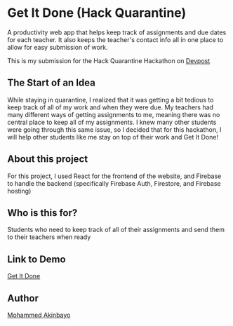 # Get It Done (Hack Quarantine)
A productivity web app that helps keep track of assignments and due dates for each teacher. It also keeps the teacher's contact info all in one place to allow for easy submission of work.

This is my submission for the Hack Quarantine Hackathon on [Devpost](https://hackquarantine.devpost.com/?ref_content=default&ref_feature=challenge&ref_medium=portfolio)

## The Start of an Idea
While staying in quarantine, I realized that it was getting a bit tedious to keep track of all of my work and when they were due. My teachers had many different ways of getting assignments to me, meaning there was no central place to keep all of my assignments. I knew many other students were going through this same issue, so I decided that for this hackathon, I will help other students like me stay on top of their work and Get It Done!

## About this project
For this project, I used React for the frontend of the website, and Firebase to handle the backend (specifically Firebase Auth, Firestore, and Firebase hosting)

## Who is this for?
Students who need to keep track of all of their assignments and send them to their teachers when ready

## Link to Demo
[Get It Done](https://get-it-done-app.web.app/sign-in)

## Author
[Mohammed Akinbayo](https://github.com/Mohammed532)
